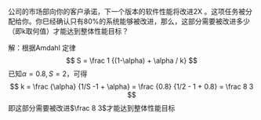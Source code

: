 公司的市场部向你的客户承诺，下一个版本的软件性能将改进2X 。这项任务被分配给你。你巳经确认只有80%的系统能够被改进，那么，这部分需要被改进多少（即k取何值）才能达到整体性能目标？

解：根据Amdahl 定律
$$
    S = \frac 1 {(1-\alpha) + \alpha / k}
$$
已知$\alpha = 0.8,S = 2$，可得
$$
    k = \frac {\alpha} {1/S -1 + \alpha} = \frac {0.8} {1/2 - 1 + 0.8} = \frac 8 3
$$
即这部分需要被改进$\frac 8 3$才能达到整体性能目标